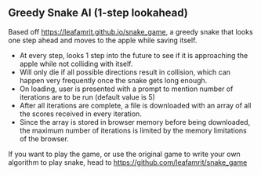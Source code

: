 ## Greedy Snake AI (1-step lookahead)
Based off https://leafamrit.github.io/snake_game, a greedy snake that looks one step ahead and moves to the apple while saving itself.

+ At every step, looks 1 step into the future to see if it is approaching the apple while not colliding with itself.
+ Will only die if all possible directions result in collision, which can happen very frequently once the snake gets long enough.
+ On loading, user is presented with a prompt to mention number of iterations are to be run (default value is 5)
+ After all iterations are complete, a file is downloaded with an array of all the scores received in every iteration.
+ Since the array is stored in browser memory before being downloaded, the maximum number of iterations is limited by the memory limitations of the browser.

If you want to play the game, or use the original game to write your own algorithm to play snake, head to https://github.com/leafamrit/snake_game
